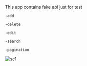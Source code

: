 

This app contains fake api just for test

    -add

    -delete

    -edit

    -search

    -pagination 
    

![sc1](https://user-images.githubusercontent.com/50017735/109004016-74238400-76a8-11eb-92cf-912bb67f88dd.png)
